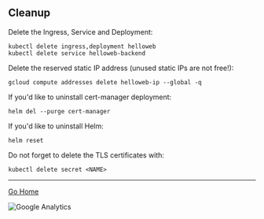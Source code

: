 <!--
Copyright 2018 Google Inc.

Licensed under the Apache License, Version 2.0 (the "License");
you may not use this file except in compliance with the License.
You may obtain a copy of the License at

    https://www.apache.org/licenses/LICENSE-2.0

Unless required by applicable law or agreed to in writing, software
distributed under the License is distributed on an "AS IS" BASIS,
WITHOUT WARRANTIES OR CONDITIONS OF ANY KIND, either express or implied.
See the License for the specific language governing permissions and
limitations under the License.
-->

## Cleanup

Delete the Ingress, Service and Deployment:

    kubectl delete ingress,deployment helloweb
    kubectl delete service helloweb-backend

Delete the reserved static IP address (unused static IPs are not free!):

    gcloud compute addresses delete helloweb-ip --global -q

If you'd like to uninstall cert-manager deployment:

    helm del --purge cert-manager

If you'd like to uninstall Helm:

    helm reset

Do not forget to delete the TLS certificates with:

    kubectl delete secret <NAME>

-----

[Go Home](README.md)


![Google Analytics](https://ga-beacon.appspot.com/UA-2609286-16/99-cleanup?pixel)
